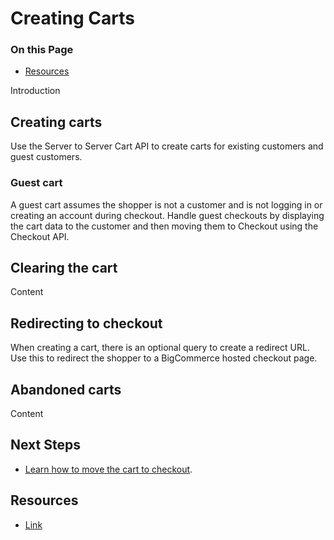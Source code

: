 # Creating Carts

<div class="otp" id="no-index">

### On this Page	
- [Resources](#resources)

</div>

Introduction

## Creating carts

Use the Server to Server Cart API to create carts for existing customers and guest customers.

### Guest cart

A guest cart assumes the shopper is not a customer and is not logging in or creating an account during checkout. Handle guest checkouts by displaying the cart data to the customer and then moving them to Checkout using the Checkout API.

## Clearing the cart

Content

## Redirecting to checkout

When creating a cart, there is an optional query to create a redirect URL. Use this to redirect the shopper to a BigCommerce hosted checkout page.

## Abandoned carts
Content

## Next Steps
* [Learn how to move the cart to checkout]().

## Resources
* [Link]() 